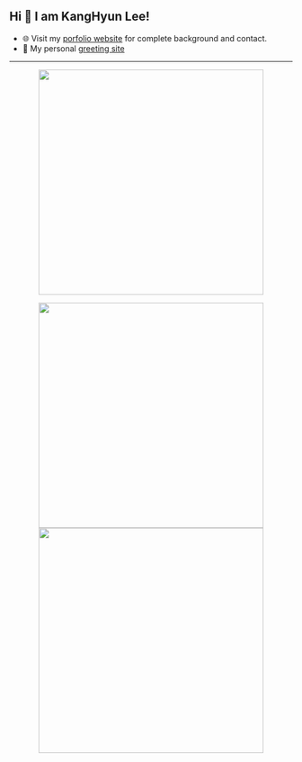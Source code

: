 
## Hi 👋 I am KangHyun Lee! 


- 🌐 Visit my [porfolio website](https://www.notion.so/dorage/cfa014f546a2486da505dc7cbf3b6c84) for complete background and contact.
- 👋 My personal [greeting site](https://www.dorage.io/)

---
<p align = "center">
  <img src = "https://rocky-caverns-12042.herokuapp.com/calendar/kang_hyun?color=green" width=400>
</p>
<p align = "center">
  <img src = "https://github-readme-stats.vercel.app/api?username=dorage&show_icons=true&theme=bear" width = 400>
  <img src = "https://github-readme-streak-stats.herokuapp.com?user=dorage&theme=dark&hide_border=true" width = 400>
</p>
